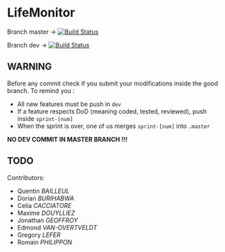LifeMonitor
============

Branch master -> [![Build Status](http://lifelab.cloudapp.net/job/LifeMonitor-master/badge/icon)](http://lifelab.cloudapp.net/job/LifeMonitor-master/)

Branch dev -> [![Build Status](http://lifelab.cloudapp.net/job/LifeMonitor-dev/badge/icon)](http://lifelab.cloudapp.net/job/LifeMonitor-dev/)



WARNING
-------

Before any commit check if you submit your modifications inside the good branch.
To remind you :
+ All new features must be push in `dev`
+ If a feature respects DoD (meaning coded, tested, reviewed), push inside `sprint-[num]`
+ When the sprint is over, one of us merges `sprint-[num]` into `.master`

**NO DEV COMMIT IN MASTER BRANCH !!!**

TODO
----



Contributors:  

* Quentin _BAILLEUL_
* Dorian _BURIHABWA_
* Celia _CACCIATORE_
* Maxime _DOUYLLIEZ_
* Jonathan _GEOFFROY_
* Edmond _VAN-OVERTVELDT_
* Gregory _LEFER_
* Romain _PHILIPPON_
